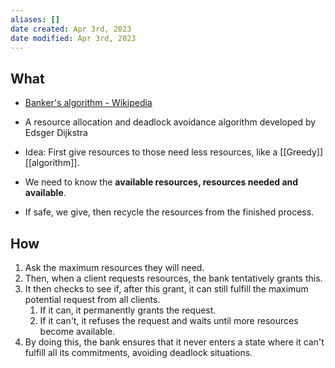 ```yaml
---
aliases: []
date created: Apr 3rd, 2023
date modified: Apr 3rd, 2023
---
```

## What
- [Banker's algorithm - Wikipedia](https://en.wikipedia.org/wiki/Banker%27s_algorithm)
- A resource allocation and deadlock avoidance algorithm developed by Edsger Dijkstra
- Idea: First give resources to those need less resources, like a [[Greedy]] [[algorithm]].

- We need to know the **available resources, resources needed and available**.
- If safe, we give, then recycle the resources from the finished process.

## How
1. Ask the maximum resources they will need.
2. Then, when a client requests resources, the bank tentatively grants this. 
3. It then checks to see if, after this grant, it can still fulfill the maximum potential request from all clients. 
	1. If it can, it permanently grants the request. 
	2. If it can't, it refuses the request and waits until more resources become available.
4. By doing this, the bank ensures that it never enters a state where it can't fulfill all its commitments, avoiding deadlock situations.